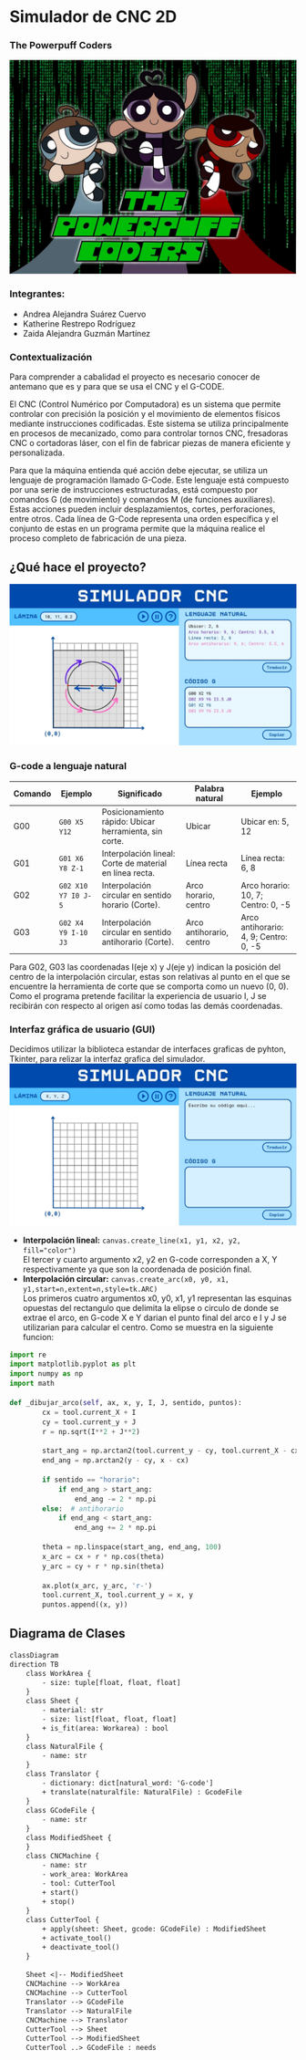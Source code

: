 # Simulador de CNC 2D
### The Powerpuff Coders
![Logo del proyecto](Imagenes/logo.jpg)

### Integrantes:  
- Andrea Alejandra Suárez Cuervo  
- Katherine Restrepo Rodríguez  
- Zaida Alejandra Guzmán Martínez  

### Contextualización
Para comprender a cabalidad el proyecto es necesario conocer de antemano que es y para que se usa el CNC y el G-CODE.

El CNC (Control Numérico por Computadora) es un sistema que permite controlar con precisión la posición y el movimiento de elementos físicos mediante instrucciones codificadas. Este sistema se utiliza principalmente en procesos de mecanizado, como para controlar tornos CNC, fresadoras CNC o cortadoras láser, con el fin de fabricar piezas de manera eficiente y personalizada.

Para que la máquina entienda qué acción debe ejecutar, se utiliza un lenguaje de programación llamado G-Code. Este lenguaje está compuesto por una serie de instrucciones estructuradas, está compuesto por comandos G (de movimiento) y comandos M (de funciones auxiliares). Estas acciones pueden incluir desplazamientos, cortes, perforaciones, entre otros.
Cada línea de G-Code representa una orden específica y el conjunto de estas en un programa permite que la máquina realice el proceso completo de fabricación de una pieza. 

## ¿Qué hace el proyecto?
![](Imagenes/gui_2.jpg)

### G-code a lenguaje natural
| **Comando** | **Ejemplo** | **Significado** | **Palabra natural** | **Ejemplo** |
| --- | --- | --- | --- | --- |
| G00 | `G00 X5 Y12` | Posicionamiento rápido: Ubicar herramienta, sin corte. | Ubicar | Ubicar en: 5, 12 |
| G01 | `G01 X6 Y8 Z-1`   | Interpolación lineal: Corte de material en línea recta. | Línea recta | Línea recta: 6, 8 |
| G02 | `G02 X10 Y7 I0 J-5` | Interpolación circular en sentido horario (Corte). | Arco horario, centro | Arco horario: 10, 7; Centro: 0, -5  |
| G03 | `G02 X4 Y9 I-10 J3` | Interpolación circular en sentido antihorario (Corte). | Arco antihorario, centro | Arco antihorario: 4, 9; Centro: 0, -5  |  

Para G02, G03 las coordenadas I(eje x) y J(eje y) indican la posición del centro de la interpolación circular, estas son relativas al punto en el que se encuentre la herramienta de corte que se comporta como un nuevo (0, 0). Como el programa pretende facilitar la experiencia de usuario I, J se recibirán con respecto al origen así como todas las demás coordenadas.

### Interfaz gráfica de usuario (GUI)
Decidimos utilizar la biblioteca estandar de interfaces graficas de pyhton, Tkinter, para relizar la interfaz grafica del simulador.  
![](Imagenes/gui_1.jpg)

- **Interpolación lineal:** `canvas.create_line(x1, y1, x2, y2, fill="color")`  
El tercer y cuarto argumento x2, y2 en G-code corresponden a X, Y respectivamente ya que son la coordenada de posición final.  
- **Interpolación circular:** `canvas.create_arc(x0, y0, x1, y1,start=n,extent=n,style=tk.ARC)`  
Los primeros cuatro argumentos x0, y0, x1, y1 representan las esquinas opuestas del rectangulo que delimita la elipse o circulo de donde se extrae el arco, en G-code X e Y darian el punto final del arco e I y J se utilizarian para calcular el centro. Como se muestra en la siguiente funcion:
```python
import re
import matplotlib.pyplot as plt
import numpy as np
import math

def _dibujar_arco(self, ax, x, y, I, J, sentido, puntos):
        cx = tool.current_X + I
        cy = tool.current_y + J
        r = np.sqrt(I**2 + J**2)

        start_ang = np.arctan2(tool.current_y - cy, tool.current_X - cx)
        end_ang = np.arctan2(y - cy, x - cx)

        if sentido == "horario":
            if end_ang > start_ang:
                end_ang -= 2 * np.pi
        else:  # antihorario
            if end_ang < start_ang:
                end_ang += 2 * np.pi

        theta = np.linspace(start_ang, end_ang, 100)
        x_arc = cx + r * np.cos(theta)
        y_arc = cy + r * np.sin(theta)

        ax.plot(x_arc, y_arc, 'r-')
        tool.current_X, tool.current_y = x, y
        puntos.append((x, y))
```
  
## Diagrama de Clases

```mermaid
classDiagram
direction TB
    class WorkArea {
	    - size: tuple[float, float, float]
    }
    class Sheet {
	    - material: str
	    - size: list[float, float, float]
	    + is_fit(area: Workarea) : bool
    }
    class NaturalFile {
	    - name: str
    }
    class Translator {
	    - dictionary: dict[natural_word: 'G-code']
	    + translate(naturalfile: NaturalFile) : GcodeFile
    }
    class GCodeFile {
	    - name: str
    }
    class ModifiedSheet {
    }
    class CNCMachine {
	    - name: str
	    - work_area: WorkArea
	    - tool: CutterTool
	    + start()
	    + stop()
    }
    class CutterTool {
	    + apply(sheet: Sheet, gcode: GCodeFile) : ModifiedSheet
	    + activate_tool()
	    + deactivate_tool()
    }

    Sheet <|-- ModifiedSheet
    CNCMachine --> WorkArea
    CNCMachine --> CutterTool
    Translator --> GCodeFile
    Translator --> NaturalFile
    CNCMachine --> Translator
    CutterTool --> Sheet
    CutterTool --> ModifiedSheet
    CutterTool ..> GCodeFile : needs
```
